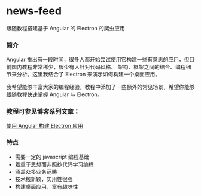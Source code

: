 # news-feed
跟随教程搭建基于 Angular 的 Electron 的爬虫应用

### 简介
Angular 推出有一段时间，很多人都开始尝试使用它构建一些有意思的应用，但目前国内教程非常稀少，很少有人针对代码风格、
架构、框架之间的结合、编程细节来分析。这里我结合了 Electron 来演示如何构建一个桌面应用。
  
我希望能够丰富大家的编程经验，教程中添加了一些额外的常见场景，希望你能够跟随教程快速掌握 Angular 与 Electron。

### 教程可参见博客系列文章：

[使用 Angular 构建 Electron 应用](https://github.com/WittBulter/blog/tree/master/posts/electron)

### 特点
* 需要一定的 javascript 编程基础
* 着重于思想而非照抄代码学习编程
* 涵盖众多业务范畴
* 技术栈新颖，实用性很强
* 构建桌面应用，富有趣味性
